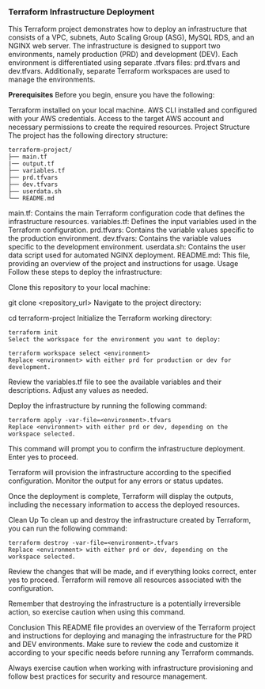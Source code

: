 ### Terraform Infrastructure Deployment
This Terraform project demonstrates how to deploy an infrastructure that consists of a VPC, subnets, Auto Scaling Group (ASG), MySQL RDS, and an NGINX web server. The infrastructure is designed to support two environments, namely production (PRD) and development (DEV). Each environment is differentiated using separate .tfvars files: prd.tfvars and dev.tfvars. Additionally, separate Terraform workspaces are used to manage the environments.

**Prerequisites**
Before you begin, ensure you have the following:

Terraform installed on your local machine.
AWS CLI installed and configured with your AWS credentials.
Access to the target AWS account and necessary permissions to create the required resources.
Project Structure
The project has the following directory structure:

```hcl
terraform-project/
├── main.tf
|── output.tf
├── variables.tf
├── prd.tfvars
├── dev.tfvars
├── userdata.sh
└── README.md
```
main.tf: Contains the main Terraform configuration code that defines the infrastructure resources.
variables.tf: Defines the input variables used in the Terraform configuration.
prd.tfvars: Contains the variable values specific to the production environment.
dev.tfvars: Contains the variable values specific to the development environment.
userdata.sh: Contains the user data script used for automated NGINX deployment.
README.md: This file, providing an overview of the project and instructions for usage.
Usage
Follow these steps to deploy the infrastructure:

Clone this repository to your local machine:


git clone <repository_url>
Navigate to the project directory:


cd terraform-project
Initialize the Terraform working directory:

```hcl
terraform init
Select the workspace for the environment you want to deploy:
```

```hcl
terraform workspace select <environment>
Replace <environment> with either prd for production or dev for development.
```
Review the variables.tf file to see the available variables and their descriptions. Adjust any values as needed.

Deploy the infrastructure by running the following command:

```hcl
terraform apply -var-file=<environment>.tfvars
Replace <environment> with either prd or dev, depending on the workspace selected.
```
This command will prompt you to confirm the infrastructure deployment. Enter yes to proceed.

Terraform will provision the infrastructure according to the specified configuration. Monitor the output for any errors or status updates.

Once the deployment is complete, Terraform will display the outputs, including the necessary information to access the deployed resources.

Clean Up
To clean up and destroy the infrastructure created by Terraform, you can run the following command:

```hcl
terraform destroy -var-file=<environment>.tfvars
Replace <environment> with either prd or dev, depending on the workspace selected.
```
Review the changes that will be made, and if everything looks correct, enter yes to proceed. Terraform will remove all resources associated with the configuration.

Remember that destroying the infrastructure is a potentially irreversible action, so exercise caution when using this command.

Conclusion
This README file provides an overview of the Terraform project and instructions for deploying and managing the infrastructure for the PRD and DEV environments. Make sure to review the code and customize it according to your specific needs before running any Terraform commands.

Always exercise caution when working with infrastructure provisioning and follow best practices for security and resource management.